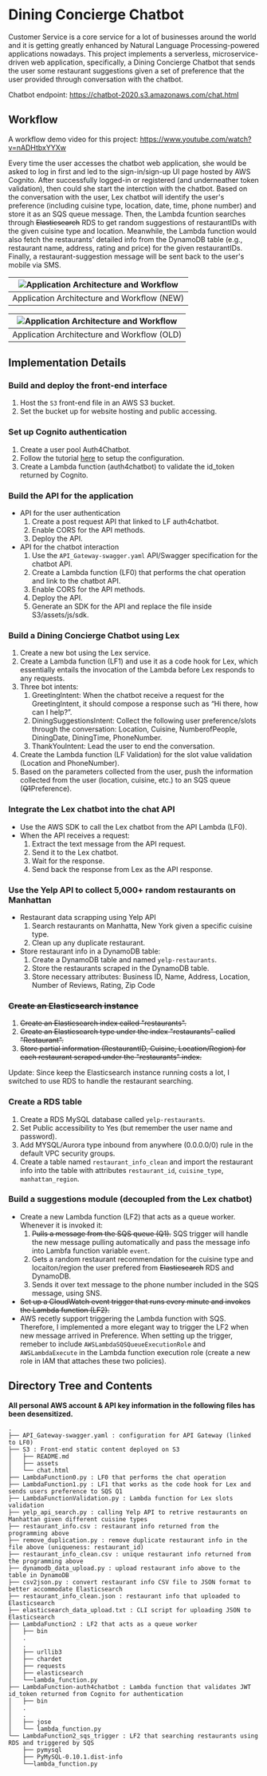 # Dining Concierge Chatbot

Customer Service is a core service for a lot of businesses around the world and it is getting greatly enhanced by Natural Language Processing-powered applications nowadays. This project implements a serverless, microservice-driven web application, specifically, a Dining Concierge Chatbot that sends the user some restaurant suggestions given a set of preference that the user provided through conversation with the chatbot.

Chatbot endpoint: https://chatbot-2020.s3.amazonaws.com/chat.html

## Workflow
A workflow demo video for this project: https://www.youtube.com/watch?v=nADHtbxYYXw

Every time the user accesses the chatbot web application, she would be asked to log in first and led to the sign-in/sign-up UI page hosted by AWS Cognito. After successfully logged-in or registered (and underneather token validation), then could she start the interction with the chatbot. Based on the conversation with the user, Lex chatbot will identify the user's preference (including cuisine type, location, date, time, phone number) and store it as an SQS queue message. Then, the Lambda fcuntion searches through ~~Elasticsearch~~ RDS to get random suggestions of restaurantIDs with the given cuisine type and location. Meanwhile, the Lambda function would also fetch the restaurants' detailed info from the DynamoDB table (e.g., restaurant name, address, rating and price) for the given restaurantIDs. Finally, a restaurant-suggestion message will be sent back to the user's mobile via SMS.

|![Application Architecture and Workflow](./Dining_Concierge_Chatbot_Workflow_new.png)|
|:--:|
|Application Architecture and Workflow (NEW)|

|![Application Architecture and Workflow](./Dining_Concierge_Chatbot_Workflow.png)|
|:--:|
|Application Architecture and Workflow (OLD)|

## Implementation Details
### Build and deploy the front-end interface
1. Host the `S3` front-end file in an AWS S3 bucket.
2. Set the bucket up for website hosting and public accessing.

### Set up Cognito authentication
1. Create a user pool Auth4Chatbot.
2. Follow the tutorial [here](https://www.youtube.com/watch?v=BN3SBeqaq0g) to setup the configuration.
3. Create a Lambda function (auth4chatbot) to validate the id_token returned by Cognito.

### Build the API for the application
- API for the user authentication
   1. Create a post request API that linked to LF auth4chatbot.
   2. Enable CORS for the API methods.
   3. Deploy the API.
- API for the chatbot interaction
   1. Use the `API_Gateway-swagger.yaml` API/Swagger specification for the chatbot API.
   2. Create a Lambda function (LF0)​ that performs the chat operation and link to the chatbot API.
   3. Enable CORS for the API methods.
   4. Deploy the API.
   5. ​Generate an SDK for the API and replace the file inside S3/assets/js/sdk.

### Build a Dining Concierge Chatbot using Lex
1. Create a new bot using the Lex service.
2. Create a Lambda function (LF1) and use it as a code hook for Lex, which essentially entails the invocation of the Lambda before Lex responds to any requests.
3. Three bot intents: 
   1. GreetingIntent: When the chatbot receive a request for the GreetingIntent, it should compose a response such as “Hi there, how can I help?”.
   2. DiningSuggestionsIntent: Collect the following user preference/slots through the conversation: Location, Cuisine, NumberofPeople, DiningDate, DiningTime, PhoneNumber.
   3. ThankYouIntent: Lead the user to end the conversation.
4. Create the Lambda function (LF Validation) for the slot value validation (Location and PhoneNumber).
5. Based on the parameters collected from the user, push the information collected from the user (location, cuisine, etc.) to an SQS queue (~~Q1~~Preference).

### Integrate the Lex chatbot into the chat API
- Use the AWS SDK to call the Lex chatbot from the API Lambda (LF0).
- When the API receives a request:
    1. Extract the text message from the API request.
    2. Send it to the Lex chatbot.
    3. Wait for the response.
    4. Send back the response from Lex as the API response.

### Use the Yelp API to collect 5,000+ random restaurants on Manhattan
- Restaurant data scrapping using Yelp API
    1. Search restaurants on Manhatta, New York given a specific cuisine type.
    2. Clean up any duplicate restaurant. 
- Store restaurant info in a DynamoDB table:
    1. Create a DynamoDB table and named `yelp-restaurants`.
    2. Store the restaurants scraped in the DynamoDB table.
    3. Store necessary attributes: Business ID, Name, Address, Location, Number of Reviews, Rating, Zip Code

### ~~Create an Elasticsearch instance~~
1. ~~Create an Elasticsearch index called "restaurants".~~
2. ~~Create an Elasticsearch type under the index "restaurants" called "Restaurant".~~
3. ~~Store partial information (RestaurantID, Cuisine, Location/Region) for each restaurant scraped under the "restaurants" index.~~

Update: Since keep the Elasticsearch instance running costs a lot, I switched to use RDS to handle the restaurant searching.

### Create a RDS table
1. Create a RDS MySQL database called `yelp-restaurants`.
2. Set Public accessibility to Yes (but remember the user name and password).
3. Add MYSQL/Aurora type inbound from anywhere (0.0.0.0/0) rule in the default VPC security groups.
4. Create a table named `restaurant_info_clean` and import the restaurant info into the table with attributes `restaurant_id`, `cuisine_type`, `manhattan_region`.

### Build a suggestions module (decoupled from the Lex chatbot)
- Create a new Lambda function (LF2) that acts as a queue worker. Whenever it is invoked it:
    1. ~~Pulls a message from the SQS queue (Q1).~~ SQS trigger will handle the new message pulling automatically and pass the message info into Lambfa function variable `event`.
    2. Gets a random restaurant recommendation for the cuisine type and locaiton/region the user prefered from ~~Elasticsearch~~ RDS and DynamoDB.
    3. Sends it over text message to the phone number included in the SQS message, using SNS.
- ~~Set up a CloudWatch event trigger that runs every minute and invokes the Lambda function (LF2).~~
- AWS recetly support triggering the Lambda function with SQS. Therefore, I implemented a more elegant way to trigger the LF2 when new message arrived in Preference. When setting up the trigger, remeber to include `AWSLambdaSQSQueueExecutionRole` and `AWSLambdaExecute` in the Lambda function execution role (create a new role in IAM that attaches these two policies).


## Directory Tree and Contents

**All personal AWS account & API key information in the following files has been desensitized.**

```
.
├── API_Gateway-swagger.yaml : configuration for API Gateway (linked to LF0)
├── S3 : Front-end static content deployed on S3
│   ├── README.md
│   ├── assets
│   └── chat.html
├── LambdaFunction0.py : LF0 that performs the chat operation
├── LambdaFunction1.py : LF1 that works as the code hook for Lex and sends users preference to SQS Q1
├── LambdaFunctionValidation.py : Lambda function for Lex slots validation
├── yelp_api_search.py : calling Yelp API to retrive restaurants on Manhattan given different cuisine types
├── restaurant_info.csv : restaurant info returned from the programming above
├── remove_duplication.py : remove duplicate restaurant info in the file above (uniqueness: restaurant_id)
├── restaurant_info_clean.csv : unique restaurant info returned from the programming above
├── dynamodb_data_upload.py : upload restaurant info above to the table in DynamoDB
├── csv2json.py : convert restaurant info CSV file to JSON format to better accommodate Elasticsearch
├── restaurant_info_clean.json : restaurant info that uploaded to Elasticsearch
├── elasticsearch_data_upload.txt : CLI script for uploading JSON to Elasticsearch
├── LambdaFunction2 : LF2 that acts as a queue worker
│   ├── bin
│   .
│   .
│   ├── urllib3
│   ├── chardet
│   ├── requests
│   ├── elasticsearch
│   └──lambda_function.py
├── LambdaFunction-auth4chatbot : Lambda function that validates JWT id_token returned from Cognito for authentication
│   ├── bin
│   .
│   .
│   ├── jose
│   └── lambda_function.py
└── LambdaFunction2_sqs_trigger : LF2 that searching restaurants using RDS and triggered by SQS
    ├── pymysql
    ├── PyMySQL-0.10.1.dist-info
    └──lambda_function.py
```